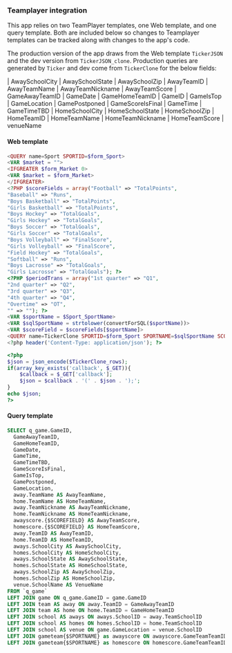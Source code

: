 ### Teamplayer integration

This app relies on two TeamPlayer templates, one Web template, and one query template. Both are included below so changes to Teamplayer templates can be tracked along with changes to the app's code.

The production version of the app draws from the Web template `TickerJSON` and the dev version from `TickerJSON_clone`. Production queries are generated by `Ticker` and dev come from `TickerClone` for the below fields:

| AwaySchoolCity
| AwaySchoolState
| AwaySchoolZip
| AwayTeamID
| AwayTeamName
| AwayTeamNickname
| AwayTeamScore
| GameAwayTeamID
| GameDate
| GameHomeTeamID
| GameID
| GameIsTop
| GameLocation
| GamePostponed
| GameScoreIsFinal
| GameTime
| GameTimeTBD
| HomeSchoolCity
| HomeSchoolState
| HomeSchoolZip
| HomeTeamID
| HomeTeamName
| HomeTeamNickname
| HomeTeamScore
| venueName

#### Web template
```php
<QUERY name=Sport SPORTID=$form_Sport>
<VAR $market = "">
<IFGREATER $form_Market 0>
<VAR $market = $form_Market>
</IFGREATER>
<?PHP $scoreFields = array("Football" => "TotalPoints",
"Baseball" => "Runs",
"Boys Basketball" => "TotalPoints",
"Girls Basketball" => "TotalPoints",
"Boys Hockey" => "TotalGoals",
"Girls Hockey" => "TotalGoals",
"Boys Soccer" => "TotalGoals",
"Girls Soccer" => "TotalGoals",
"Boys Volleyball" => "FinalScore",
"Girls Volleyball" => "FinalScore",
"Field Hockey" => "TotalGoals",
"Softball" => "Runs",
"Boys Lacrosse" => "TotalGoals",
"Girls Lacrosse" => "TotalGoals"); ?>
<?PHP $periodTrans = array("1st quarter" => "Q1",
"2nd quarter" => "Q2",
"3rd quarter" => "Q3",
"4th quarter" => "Q4",
"Overtime" => "OT",
"" => ""); ?>
<VAR $sportName = $Sport_SportName>
<VAR $sqlSportName = strtolower(convertForSQL($sportName))>
<VAR $scoreField = $scoreFields[$sportName]>
<QUERY name=TickerClone SPORTID=$form_Sport SPORTNAME=$sqlSportName SCOREFIELD=$scoreField STARTDATE=$form_StartDate ENDDATE=$form_EndDate MARKET=$market>
<?php header('Content-Type: application/json'); ?>

<?php
$json = json_encode($TickerClone_rows);
if(array_key_exists('callback', $_GET)){
    $callback = $_GET['callback'];
    $json = $callback . '(' . $json . ');';
}
echo $json;
?>
```

#### Query template
```sql
SELECT q_game.GameID,
  GameAwayTeamID,
  GameHomeTeamID,
  GameDate,
  GameTime,
  GameTimeTBD,
  GameScoreIsFinal,
  GameIsTop,
  GamePostponed,
  GameLocation,
  away.TeamName AS AwayTeamName,
  home.TeamName AS HomeTeamName,
  away.TeamNickname AS AwayTeamNickname,
  home.TeamNickname AS HomeTeamNickname,
  awayscore.{$SCOREFIELD} AS AwayTeamScore,
  homescore.{$SCOREFIELD} AS HomeTeamScore,
  away.TeamID AS AwayTeamID,
  home.TeamID AS HomeTeamID,
  aways.SchoolCity AS AwaySchoolCity,
  homes.SchoolCity AS HomeSchoolCity,
  aways.SchoolState AS AwaySchoolState,
  homes.SchoolState AS HomeSchoolState,
  aways.SchoolZip AS AwaySchoolZip,
  homes.SchoolZip AS HomeSchoolZip,
  venue.SchoolName AS VenueName
FROM `q_game`
LEFT JOIN game ON q_game.GameID = game.GameID
LEFT JOIN team AS away ON away.TeamID = GameAwayTeamID
LEFT JOIN team AS home ON home.TeamID = GameHomeTeamID
LEFT JOIN school AS aways ON aways.SchoolID = away.TeamSchoolID
LEFT JOIN school AS homes ON homes.SchoolID = home.TeamSchoolID
LEFT JOIN school AS venue ON game.GameLocation = venue.SchoolID
LEFT JOIN gameteam{$SPORTNAME} as awayscore ON awayscore.GameTeamTeamID = GameAwayTeamID AND awayscore.GameTeamGameID = q_game.GameID
LEFT JOIN gameteam{$SPORTNAME} as homescore ON homescore.GameTeamTeamID = GameHomeTeamID AND homescore.GameTeamGameID = q_game.GameID WHERE GameActive = 1 AND GameSportID = {$SPORTID} AND GameDate >= '{$STARTDATE}' AND GameDate <= '{$ENDDATE}'
```
